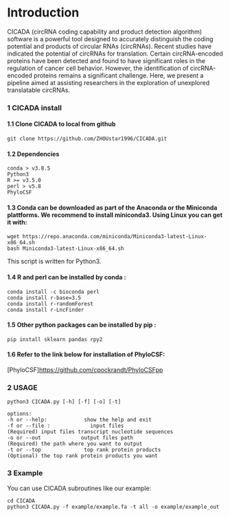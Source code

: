 # Introduction


CICADA (circRNA coding capability and product detection algorithm) software is a powerful tool designed to accurately distinguish the coding potential and products of circular RNAs (circRNAs). Recent studies have indicated the potential of circRNAs for translation. Certain circRNA-encoded proteins have been detected and found to have significant roles in the regulation of cancer cell behavior. However, the identification of circRNA-encoded proteins remains a significant challenge. Here, we present a pipeline aimed at assisting researchers in the exploration of unexplored translatable circRNAs.

### 1 CICADA install

#### 1.1 Clone CICADA to local from github
```
git clone https://github.com/ZHOUstar1996/CICADA.git
```

#### 1.2 Dependencies
```
conda > v3.8.5
Python3
R >= v3.5.0 
perl > v5.8
PhyloCSF
```

#### 1.3 Conda can be downloaded as part of the Anaconda or the Miniconda plattforms. We recommend to install miniconda3. Using Linux you can get it with:
```
wget https://repo.anaconda.com/miniconda/Miniconda3-latest-Linux-x86_64.sh
bash Miniconda3-latest-Linux-x86_64.sh
```


This script is written for Python3.

#### 1.4 R and perl can be installed by conda :
```
conda install -c bioconda perl  
conda install r-base=3.5  
conda install r-randomForest  
conda install r-LncFinder  
```


#### 1.5 Other python packages can be installed by pip :  
```
pip install sklearn pandas rpy2
```

#### 1.6 Refer to the link below for installation of PhyloCSF:  

[PhyloCSF]https://github.com/cpockrandt/PhyloCSFpp


### 2 USAGE  

```
python3 CICADA.py [-h] [-f] [-o] [-t]

options:
-h or --help:            show the help and exit
-f or --file :             input files
(Required) input files transcript nucleotide sequences
-o or --out             output files path
(Required) the path where you want to output
-t or --top              top rank protein products 
(Optional) the top rank protein products you want  

```

### 3 Example
You can use CICADA subroutines like our example:  
```
cd CICADA
python3 CICADA.py -f example/example.fa -t all -o example/example_out
```





